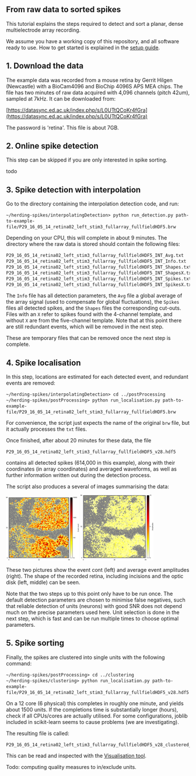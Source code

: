 From raw data to sorted spikes
------------------------------

This tutorial explains the steps required to detect and sort a planar, dense multielectrode array recording.

We assume you have a working copy of this repository, and all software ready to use. How to get started is explained in the [setup guide](setup.md).

## 1. Download the data

 The example data was recorded from a mouse retina by Gerrit Hilgen (Newcastle) with a BioCam4096 and BioChip 4096S APS MEA chips. The file has two minutes of raw data acquired with 4,096 channels (pitch 42um), sampled at 7kHz. It can be downloaded from:

[https://datasync.ed.ac.uk/index.php/s/L0UTtQCoKr4fGra](https://datasync.ed.ac.uk/index.php/s/L0UTtQCoKr4fGra)

The password is 'retina'. This file is about 7GB.

## 2. Online spike detection

This step can be skipped if you are only interested in spike sorting.

todo

## 3. Spike detection with interpolation

Go to the directory containing the interpolation detection code, and run:

```
~/herding-spikes/interpolatingDetection> python run_detection.py path-to-example-file/P29_16_05_14_retina02_left_stim3_fullarray_fullfieldHDF5.brw
```

Depending on your CPU, this will complete in about 9 minutes. The directory where the raw data is stored should contain the following files:

```
P29_16_05_14_retina02_left_stim3_fullarray_fullfieldHDF5_INT_Avg.txt
P29_16_05_14_retina02_left_stim3_fullarray_fullfieldHDF5_INT_Info.txt
P29_16_05_14_retina02_left_stim3_fullarray_fullfieldHDF5_INT_Shapes.txt
P29_16_05_14_retina02_left_stim3_fullarray_fullfieldHDF5_INT_ShapesX.txt
P29_16_05_14_retina02_left_stim3_fullarray_fullfieldHDF5_INT_Spikes.txt
P29_16_05_14_retina02_left_stim3_fullarray_fullfieldHDF5_INT_SpikesX.txt
```

The ``Info`` file has all detection parameters, the ``Avg`` file a global average of the array signal (used to compensate for global fluctuations), the ``Spikes`` files all detected spikes, and the ``Shapes`` files the corresponding cut-outs. Files with an ``X`` refer to spikes found with the 4-channel template, and without ``X`` are from the five-channel template. Note that at this point there are still redundant events, which will be removed in the next step.

These are temporary files that can be removed once the next step is complete.

## 4. Spike localisation

In this step, locations are estimated for each detected event, and redundant events are removed:

```
~/herding-spikes/interpolatingDetection> cd ../postProcessing
~/herding-spikes/postProcessing> python run_localisation.py path-to-example-file/P29_16_05_14_retina02_left_stim3_fullarray_fullfieldHDF5.brw
```

For convenience, the script just expects the name of the original ``brw`` file, but it actually processes the ``txt`` files.

Once finished, after about 20 minutes for these data, the file

```
P29_16_05_14_retina02_left_stim3_fullarray_fullfieldHDF5_v28.hdf5
```

contains all detected spikes (614,000 in this example), along with their coordinates (in array coordinates) and averaged waveforms, as well as further information written out during the detection process.

The script also produces a several of images summarising the data:

<img src="./pictures/P29_16_05_14_retina02_left_stim3_fullarray_fullfieldHDF5_INT_Density_repolarizingS.png" alt="Drawing" style="width: 200px;"/>
<img src="./pictures/P29_16_05_14_retina02_left_stim3_fullarray_fullfieldHDF5_INT_Density_amplitudesS.png" alt="Drawing" style="width: 200px;"/>

These two pictures show the event cont (left) and average event amplitudes (right). The shape of the recorded retina, including incisions and the optic disk (left, middle) can be seen.

Note that the two steps up to this point only have to be run once. The default detection parameters are chosen to minimise false negatives, such that reliable detection of units (neurons) with good SNR does not depend much on the precise parameters used here. Unit selection is done in the next step, which is fast and can be run multiple times to choose optimal parameters.

## 5. Spike sorting

Finally, the spikes are clustered into single units with the following command:

```
~/herding-spikes/postProcessing> cd ../clustering
~/herding-spikes/clustering> python run_localisation.py path-to-example-file/P29_16_05_14_retina02_left_stim3_fullarray_fullfieldHDF5_v28.hdf5
```

On a 12 core (6 physical) this completes in roughly one minute, and yields about 1500 units. If the completions time is substantially longer (hours), check if all CPUs/cores are actually utilised. For some configurations, joblib included in scikit-learn seems to cause problems (we are investigating).

The resulting file is called:

```
P29_16_05_14_retina02_left_stim3_fullarray_fullfieldHDF5_v28_clustered_0.3_0.28.hdf5
```

This can be read and inspected with the [Visualisation tool](../visualisationtool).

Todo: computing quality measures to in/exclude units.
